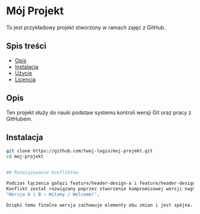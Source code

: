 # Mój Projekt

To jest przykładowy projekt stworzony w ramach zajęć z GitHub.

## Spis treści
- [Opis](#opis)
- [Instalacja](#instalacja)
- [Użycie](#użycie)
- [Licencja](#licencja)

## Opis

Ten projekt służy do nauki podstaw systemu kontroli wersji Git oraz pracy z GitHubem.

## Instalacja

```bash
git clone https://github.com/twoj-login/moj-projekt.git
cd moj-projekt


## Rozwiązywanie konfliktów

Podczas łączenia gałęzi feature/header-design-a i feature/header-design-b doszło do konfliktu w pliku index.html, w sekcji nagłówka.  
Konflikt został rozwiązany poprzez stworzenie kompromisowej wersji nagłówka:
"Wersja A i B – Witamy / Welcome!".

Dzięki temu finalna wersja zachowuje elementy obu zmian i jest spójna.
